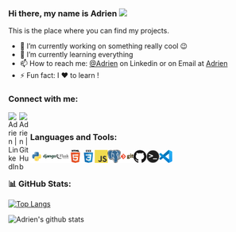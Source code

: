 ### Hi there, my name is Adrien <img src="https://media.giphy.com/media/hvRJCLFzcasrR4ia7z/giphy.gif" width="25px">

<!--
**Kern84/Kern84** is a ✨ _special_ ✨ repository because its `README.md` (this file) appears on your GitHub profile.
-->

This is the place where you can find my projects.

- 🔭 I’m currently working on something really cool 😉
- 🌱 I’m currently learning everything
- 📫 How to reach me: [@Adrien][linkedin] on Linkedin or on Email at [Adrien](mailto:adrienleroy1984@gmail.com)
- ⚡ Fun fact:  I ❤️ to learn !


### Connect with me:

[<img align="left" alt="Adrien | LinkedIn" width="22px" src="https://cdn.jsdelivr.net/npm/simple-icons@v3/icons/linkedin.svg" />][linkedin]
[<img align="left" alt="Adrien | GitHub" width="22px" src="https://cdn.jsdelivr.net/npm/simple-icons@v3/icons/github.svg" />][github]

<br />

### Languages and Tools:

<img align="left" alt="Python" width="26px" src="https://raw.githubusercontent.com/github/explore/80688e429a7d4ef2fca1e82350fe8e3517d3494d/topics/python/python.png" />
<img align="left" alt="Django" width="26px" src="https://raw.githubusercontent.com/github/explore/80688e429a7d4ef2fca1e82350fe8e3517d3494d/topics/django/django.png" />
<img align="left" alt="Flask" width="26px" src="https://raw.githubusercontent.com/github/explore/80688e429a7d4ef2fca1e82350fe8e3517d3494d/topics/flask/flask.png" />
<img align="left" alt="HTML" width="26px" src="https://raw.githubusercontent.com/github/explore/80688e429a7d4ef2fca1e82350fe8e3517d3494d/topics/html/html.png" />
<img align="left" alt="CSS" width="26px" src="https://raw.githubusercontent.com/github/explore/80688e429a7d4ef2fca1e82350fe8e3517d3494d/topics/css/css.png" />
<img align="left" alt="JavaScript" width="26px" src="https://raw.githubusercontent.com/github/explore/80688e429a7d4ef2fca1e82350fe8e3517d3494d/topics/javascript/javascript.png" />
<img align="left" alt="PostgreSQL" width="26px" src="https://raw.githubusercontent.com/github/explore/80688e429a7d4ef2fca1e82350fe8e3517d3494d/topics/postgresql/postgresql.png" />
<img align="left" alt="Git" width="26px" src="https://raw.githubusercontent.com/github/explore/80688e429a7d4ef2fca1e82350fe8e3517d3494d/topics/git/git.png" />
<img align="left" alt="GitHub" width="26px" src="https://raw.githubusercontent.com/github/explore/78df643247d429f6cc873026c0622819ad797942/topics/github/github.png" />
<img align="left" alt="Terminal" width="26px" src="https://raw.githubusercontent.com/github/explore/80688e429a7d4ef2fca1e82350fe8e3517d3494d/topics/terminal/terminal.png" />
<img align="left" alt="Visual Studio Code" width="26px" src="https://raw.githubusercontent.com/github/explore/80688e429a7d4ef2fca1e82350fe8e3517d3494d/topics/visual-studio-code/visual-studio-code.png" />

<br />
<br />

### 📊 GitHub Stats:
[![Top Langs](https://github-readme-stats.vercel.app/api/top-langs/?username=Kern84&layout=compact)](https://github.com/Kern84/github-readme-stats)

![Adrien's github stats](https://github-readme-stats.vercel.app/api?username=Kern84&show_icons=true&theme=tokyonight&count_private=true&include_all_commits=true&hide=contribs,issues,stars)


[linkedin]: https://www.linkedin.com/in/adrienleroy/
[github]: https://github.com/Kern84
